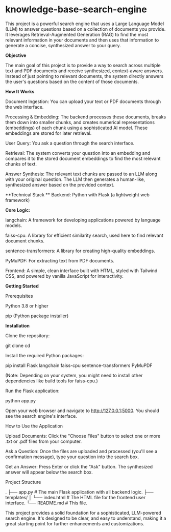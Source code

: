 # knowledge-base-search-engine
This project is a powerful search engine that uses a Large Language Model (LLM) to answer questions based on a collection of documents you provide. It leverages Retrieval-Augmented Generation (RAG) to find the most relevant information in your documents and then uses that information to generate a concise, synthesized answer to your query.

**Objective**

The main goal of this project is to provide a way to search across multiple text and PDF documents and receive synthesized, context-aware answers. Instead of just pointing to relevant documents, the system directly answers the user's questions based on the content of those documents.

**How It Works**

Document Ingestion: You can upload your text or PDF documents through the web interface.

Processing & Embedding: The backend processes these documents, breaks them down into smaller chunks, and creates numerical representations (embeddings) of each chunk using a sophisticated AI model. These embeddings are stored for later retrieval.

User Query: You ask a question through the search interface.

Retrieval: The system converts your question into an embedding and compares it to the stored document embeddings to find the most relevant chunks of text.

Answer Synthesis: The relevant text chunks are passed to an LLM along with your original question. The LLM then generates a human-like, synthesized answer based on the provided context.

**Technical Stack
**
Backend: Python with Flask (a lightweight web framework)

**Core Logic:**

langchain: A framework for developing applications powered by language models.

faiss-cpu: A library for efficient similarity search, used here to find relevant document chunks.

sentence-transformers: A library for creating high-quality embeddings.

PyMuPDF: For extracting text from PDF documents.

Frontend: A simple, clean interface built with HTML, styled with Tailwind CSS, and powered by vanilla JavaScript for interactivity.

**Getting Started**

Prerequisites

Python 3.8 or higher

pip (Python package installer)

**Installation**

Clone the repository:

git clone <your-repo-url>
cd <your-repo-name>


Install the required Python packages:

pip install Flask langchain faiss-cpu sentence-transformers PyMuPDF


(Note: Depending on your system, you might need to install other dependencies like build tools for faiss-cpu.)

Run the Flask application:

python app.py


Open your web browser and navigate to http://127.0.0.1:5000. You should see the search engine's interface.

How to Use the Application

Upload Documents: Click the "Choose Files" button to select one or more .txt or .pdf files from your computer.

Ask a Question: Once the files are uploaded and processed (you'll see a confirmation message), type your question into the search box.

Get an Answer: Press Enter or click the "Ask" button. The synthesized answer will appear below the search box.

Project Structure

.
├── app.py              # The main Flask application with all backend logic.
├── templates/
│   └── index.html      # The HTML file for the frontend user interface.
└── README.md           # This file.


This project provides a solid foundation for a sophisticated, LLM-powered search engine. It's designed to be clear, and easy to understand, making it a great starting point for further enhancements and customizations.
